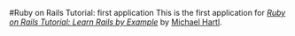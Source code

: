 #Ruby on Rails Tutorial: first application
This is the first application for [*Ruby on Rails Tutorial: Learn Rails by Example*](http://railstutorial.org/) by [Michael Hartl](http://michaelhartl.com).
